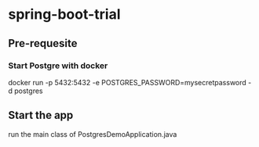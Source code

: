 # spring-boot-trial

## Pre-requesite
### Start Postgre with docker
docker run -p 5432:5432 -e POSTGRES_PASSWORD=mysecretpassword -d postgres

## Start the app
run the main class of PostgresDemoApplication.java

